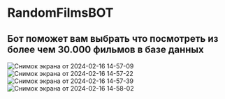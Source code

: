 # RandomFilmsBOT
## Бот поможет вам выбрать что посмотреть из более чем 30.000 фильмов в базе данных
![Снимок экрана от 2024-02-16 14-57-09](https://github.com/ForgottenRohan/RandomFilmsBOT/assets/139545262/b0a7ba94-2eeb-4efc-852a-8b5c2cfe73e6)
![Снимок экрана от 2024-02-16 14-57-22](https://github.com/ForgottenRohan/RandomFilmsBOT/assets/139545262/8b134ed6-3bfc-4a3e-8570-a0e97d59d307)
![Снимок экрана от 2024-02-16 14-57-39](https://github.com/ForgottenRohan/RandomFilmsBOT/assets/139545262/edcbf66f-8eaa-4d2f-83fc-1229f07b1181)
![Снимок экрана от 2024-02-16 14-58-02](https://github.com/ForgottenRohan/RandomFilmsBOT/assets/139545262/00dbc80a-021a-4308-8a91-95fe01057f6a)
